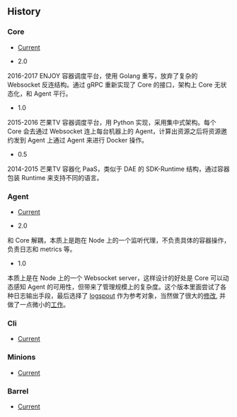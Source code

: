 ## History

### Core

* [Current](https://github.com/projecteru2/core/releases)

* 2.0

2016-2017 ENJOY 容器调度平台，使用 Golang 重写，放弃了复杂的 Websocket 反连结构。通过 gRPC 重新实现了 Core 的接口，架构上 Core 无状态化，和 Agent 平行。

* 1.0

2015-2016 芒果TV 容器调度平台，用 Python 实现，采用集中式架构。每个 Core 会去通过 Websocket 连上每台机器上的 Agent，计算出资源之后将资源邀约发到 Agent 上通过 Agent 来进行 Docker 操作。

* 0.5

2014-2015 芒果TV 容器化 PaaS，类似于 DAE 的 SDK-Runtime 结构，通过容器包装 Runtime 来支持不同的语言。

### Agent

* [Current](https://github.com/projecteru2/agent/releases)

* 2.0

和 Core 解耦，本质上是跑在 Node 上的一个监听代理，不负责具体的容器操作，负责日志和 metrics 等。

* 1.0

本质上是在 Node 上的一个 Websocket server，这样设计的好处是 Core 可以动态感知 Agent 的可用性，但带来了管理规模上的复杂度。这个版本里面尝试了各种日志输出手段，最后选择了 [logspout](https://github.com/gliderlabs/logspout) 作为参考对象，当然做了很大的[修改](https://github.com/gliderlabs/logspout/pull/15), 并做了一点微小的[工作](https://github.com/gliderlabs/logspout/pull/8)。

### Cli

* [Current](https://github.com/projecteru2/cli/releases)

### Minions

* [Current](https://github.com/projecteru2/minions/releases)

### Barrel

* [Current](https://github.com/projecteru2/barrel/releases)